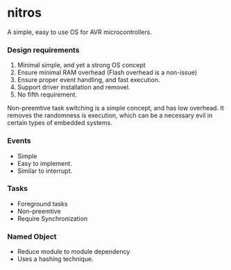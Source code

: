 nitros
======
A simple, easy to use OS for AVR microcontrollers.


### Design requirements
1. Minimal simple, and yet a strong OS concept
1. Ensure minimal RAM overhead (Flash overhead is a non-issue)
1. Ensure proper event handling, and fast execution.
1. Support driver installation and removel.
1. No fifth requirement.

Non-preemtive task switching is a simple concept, and has low overhead. It removes the randomness is execution, which can be a necessary evil in certain types of embedded systems.

### Events
* Simple
* Easy to implement.
* Similar to interrupt.

### Tasks
* Foreground tasks
* Non-preemtive
* Require Synchronization


### Named Object
* Reduce module to module dependency
* Uses a hashing technique.





